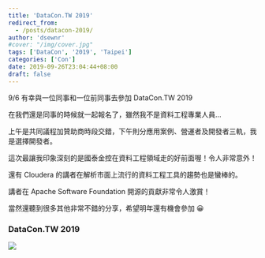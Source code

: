 ```yaml
---
title: 'DataCon.TW 2019'
redirect_from:
  - /posts/datacon-2019/
author: 'dsewnr'
#cover: "/img/cover.jpg"
tags: ['DataCon', '2019', 'Taipei']
categories: ['Con']
date: 2019-09-26T23:04:44+08:00
draft: false
---
```


9/6 有幸與一位同事和一位前同事去參加 DataCon.TW 2019

<!--more-->

在我們還是同事的時候就一起報名了，雖然我不是資料工程專業人員…

上午是共同議程加贊助商時段交錯，下午則分應用案例、營運者及開發者三軌，我是選擇開發者。

這次最讓我印象深刻的是國泰金控在資料工程領域走的好前面喔！令人非常意外！

還有 Cloudera 的講者在解析市面上流行的資料工程工具的趨勢也是蠻棒的。

講者在 Apache Software Foundation 開源的貢獻非常令人激賞！

當然還聽到很多其他非常不錯的分享，希望明年還有機會參加 😀

### DataCon.TW 2019

![](/images/datacon-2019.jpg)
